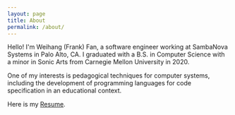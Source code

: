 ```yaml
---
layout: page
title: About
permalink: /about/
---
```


Hello! I'm Weihang (Frank) Fan, a software engineer working at SambaNova Systems in Palo Alto, CA. I graduated with a B.S. in Computer Science with a minor in Sonic Arts from Carnegie Mellon University in 2020.

One of my interests is pedagogical techniques for computer systems, including the development of programming languages for code specification in an educational context. 

Here is my [Resume](Resume.pdf).
